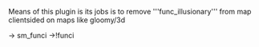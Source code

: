 Means of this plugin is its jobs is to remove '''func_illusionary''' from map clientsided on maps like gloomy/3d

-> sm_funci
->!funci
